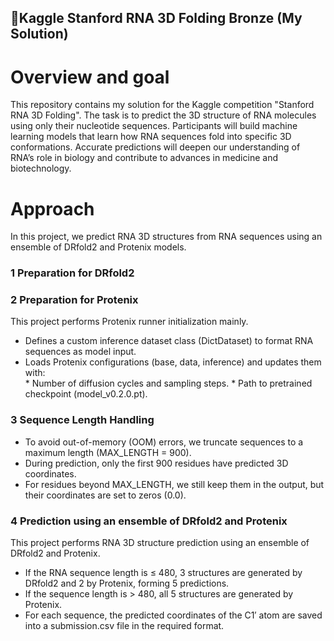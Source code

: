 ## 🥉Kaggle Stanford RNA 3D Folding Bronze (My Solution)

# Overview and goal

This repository contains my solution for the Kaggle competition "Stanford RNA 3D Folding".
The task is to predict the 3D structure of RNA molecules using only their nucleotide sequences.
Participants will build machine learning models that learn how RNA sequences fold into specific 3D conformations.
Accurate predictions will deepen our understanding of RNA’s role in biology and contribute to advances in medicine and biotechnology.

# Approach

In this project, we predict RNA 3D structures from RNA sequences using an ensemble of DRfold2 and Protenix models.

### 1 Preparation for DRfold2

### 2 Preparation for Protenix

This project performs Protenix runner initialization mainly.

* Defines a custom inference dataset class (DictDataset) to format RNA sequences as model input.
* Loads Protenix configurations (base, data, inference) and updates them with:<br>
       * Number of diffusion cycles and sampling steps.
       * Path to pretrained checkpoint (model_v0.2.0.pt).

### 3 Sequence Length Handling

* To avoid out-of-memory (OOM) errors, we truncate sequences to a maximum length (MAX_LENGTH = 900).
* During prediction, only the first 900 residues have predicted 3D coordinates.
* For residues beyond MAX_LENGTH, we still keep them in the output, but their coordinates are set to zeros (0.0).

### 4 Prediction using an ensemble of DRfold2 and Protenix

This project performs RNA 3D structure prediction using an ensemble of DRfold2 and Protenix.

* If the RNA sequence length is ≤ 480, 3 structures are generated by DRfold2 and 2 by Protenix, forming 5 predictions.
* If the sequence length is > 480, all 5 structures are generated by Protenix.
* For each sequence, the predicted coordinates of the C1′ atom are saved into a submission.csv file in the required format.
